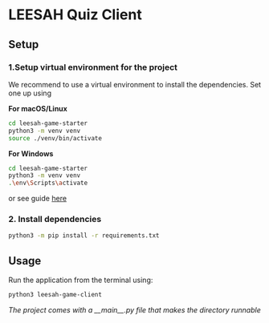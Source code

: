 # LEESAH Quiz Client

## Setup

### 1.Setup virtual environment for the project

We recommend to use a virtual environment to install the dependencies. Set one up using

**For macOS/Linux**
```bash
cd leesah-game-starter
python3 -m venv venv
source ./venv/bin/activate
```

**For Windows**
```bash
cd leesah-game-starter
python3 -m venv venv
.\env\Scripts\activate
```

or see guide [here](https://packaging.python.org/guides/installing-using-pip-and-virtual-environments/#creating-a-virtual-environment)

### 2. Install dependencies

```bash
python3 -m pip install -r requirements.txt
```


## Usage

Run the application from the terminal using:

```bash
python3 leesah-game-client
```
*The project comes with a \_\_main\_\_.py file that makes the directory runnable*
